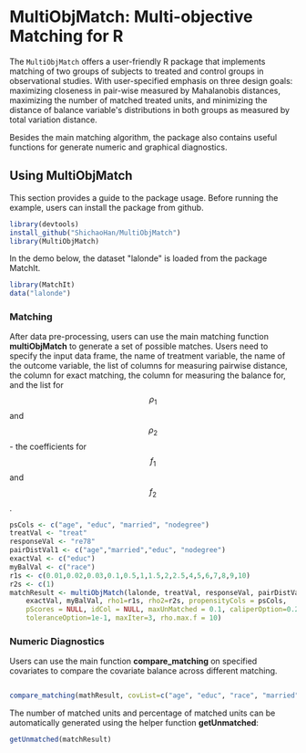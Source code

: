 # MultiObjMatch: Multi-objective Matching for R


The `MultiObjMatch` offers a user-friendly R package that implements matching of two groups of subjects to treated and control groups in observational studies. With user-specified emphasis on three design goals: maximizing closeness in pair-wise measured by Mahalanobis distances, maximizing the number of matched treated units, and minimizing the distance of balance variable's distributions in both groups as measured by total variation distance.    
  
Besides the main matching algorithm, the package also contains useful functions for generate numeric and graphical diagnostics. 
   
   
## Using MultiObjMatch  
  
This section provides a guide to the package usage. Before running the example, users can install the package from github.  


```r
library(devtools)
install_github("ShichaoHan/MultiObjMatch")
library(MultiObjMatch)
```   
  
In the demo below, the dataset "lalonde" is loaded from the package MatchIt.   
  
```r
library(MatchIt)
data("lalonde")
```

  

### Matching 

After data pre-processing, users can use the main matching function __multiObjMatch__ to generate a set of possible matches. Users need to specify the input data frame, the name of treatment variable, the name of the outcome variable, the list of columns for measuring pairwise distance, the column for exact matching, the column for measuring the balance for, and the list for $$\rho_1$$ and $$\rho_2$$ -  the coefficients for $$f_1$$ and $$f_2$$.    
```r
psCols <- c("age", "educ", "married", "nodegree")
treatVal <- "treat"
responseVal <- "re78"  
pairDistVal1 <- c("age","married","educ", "nodegree")
exactVal <- c("educ") 
myBalVal <- c("race")
r1s <- c(0.01,0.02,0.03,0.1,0.5,1,1.5,2,2.5,4,5,6,7,8,9,10)
r2s <- c(1)
matchResult <- multiObjMatch(lalonde, treatVal, responseVal, pairDistVal, 
    exactVal, myBalVal, rho1=r1s, rho2=r2s, propensityCols = psCols, 
    pScores = NULL, idCol = NULL, maxUnMatched = 0.1, caliperOption=0.25, 
    toleranceOption=1e-1, maxIter=3, rho.max.f = 10)
```
   
### Numeric Diagnostics  
  
Users can use the main function __compare_matching__ on specified covariates to compare the covariate balance across different matching. 
```r

compare_matching(mathResult, covList=c("age", "educ", "race", "married", "nodegree"))
```  
  
The number of matched units and percentage of matched units can be automatically generated using the helper function __getUnmatched__:  

```r
getUnmatched(matchResult)
```



